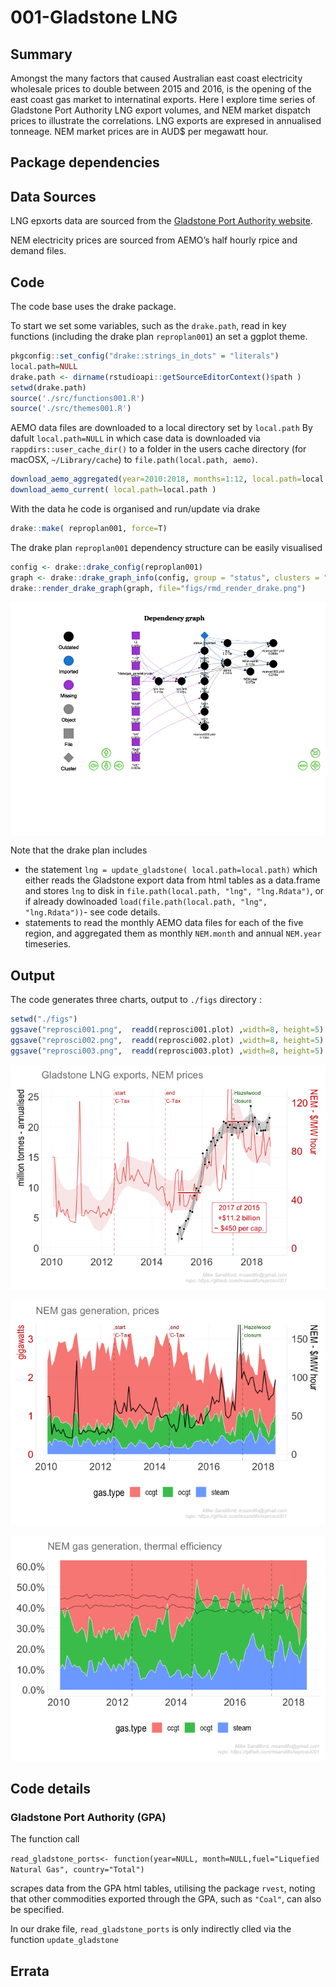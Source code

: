 001-Gladstone LNG
================

## Summary

Amongst the many factors that caused Australian east coast electricity
wholesale prices to double between 2015 and 2016, is the opening of the
east coast gas market to internatinal exports. Here I explore time
series of Gladstone Port Authority LNG export volumes, and NEM market
dispatch prices to illustrate the correlations. LNG exports are expresed
in annualised tonneage. NEM market prices are in AUD$ per megawatt hour.

## Package dependencies

## Data Sources

LNG epxorts data are sourced from the [Gladstone Port Authority
website](http://content1.gpcl.com.au/viewcontent/CargoComparisonsSelection/CargoComparisonsSelection.aspx).

NEM electricity prices are sourced from AEMO’s half hourly rpice and
demand files.

## Code

The code base uses the drake package.

To start we set some variables, such as the `drake.path`, read in key
functions (including the drake plan `reproplan001`) an set a ggplot
theme.

``` r
pkgconfig::set_config("drake::strings_in_dots" = "literals")
local.path=NULL
drake.path <- dirname(rstudioapi::getSourceEditorContext()$path )
setwd(drake.path)
source('./src/functions001.R')
source('./src/themes001.R')
```

AEMO data files are downloaded to a local directory set by `local.path`
By dafult `local.path=NULL` in which case data is downloaded via
`rappdirs::user_cache_dir()` to a folder in the users cache directory
(for macOSX, `~/Library/cache`) to `file.path(local.path,
aemo)`.

``` r
download_aemo_aggregated(year=2010:2018, months=1:12, local.path=local.path)
download_aemo_current( local.path=local.path )
```

With the data he code is organised and run/update via drake

``` r
drake::make( reproplan001, force=T)
```

The drake plan `reproplan001` dependency structure can be easily
visualised

``` r
config <- drake::drake_config(reproplan001)
graph <- drake::drake_graph_info(config, group = "status", clusters = "imported")
drake::render_drake_graph(graph, file="figs/rmd_render_drake.png")
```

<img src="./figs/rmd_render_drake.png" alt="hist1" align="center" style = "border: none; float: center;" width = "1000px">

Note that the drake plan includes

  - the statement `lng = update_gladstone( local.path=local.path)` which
    either reads the Gladstone export data from html tables as a
    data.frame and stores `lng` to disk in `file.path(local.path, "lng",
    "lng.Rdata")`, or if already dowlnoaded `load(file.path(local.path,
    "lng", "lng.Rdata"))`- see code details.
  - statements to read the monthly AEMO data files for each of the five
    region, and aggregated them as monthly `NEM.month` and annual
    `NEM.year` timeseries.

## Output

The code generates three charts, output to `./figs` directory :

``` r
setwd("./figs")
ggsave("reprosci001.png",  readd(reprosci001.plot) ,width=8, height=5) 
ggsave("reprosci002.png",  readd(reprosci002.plot) ,width=8, height=5) 
ggsave("reprosci003.png",  readd(reprosci003.plot) ,width=8, height=5) 
```

![](Readme_files/figure-gfm/repo001-1.png)<!-- -->

![](Readme_files/figure-gfm/repo002-1.png)<!-- -->

![](Readme_files/figure-gfm/repo003-1.png)<!-- -->

## Code details

### Gladstone Port Authority (GPA)

The function call

`read_gladstone_ports<- function(year=NULL, month=NULL,fuel="Liquefied
Natural Gas", country="Total")`

scrapes data from the GPA html tables, utilising the package `rvest`,
noting that other commodities exported through the GPA, such as
`"Coal"`, can also be specified.

In our drake file, `read_gladstone_ports` is only indirectly clled via
the function `update_gladstone`

## Errata
